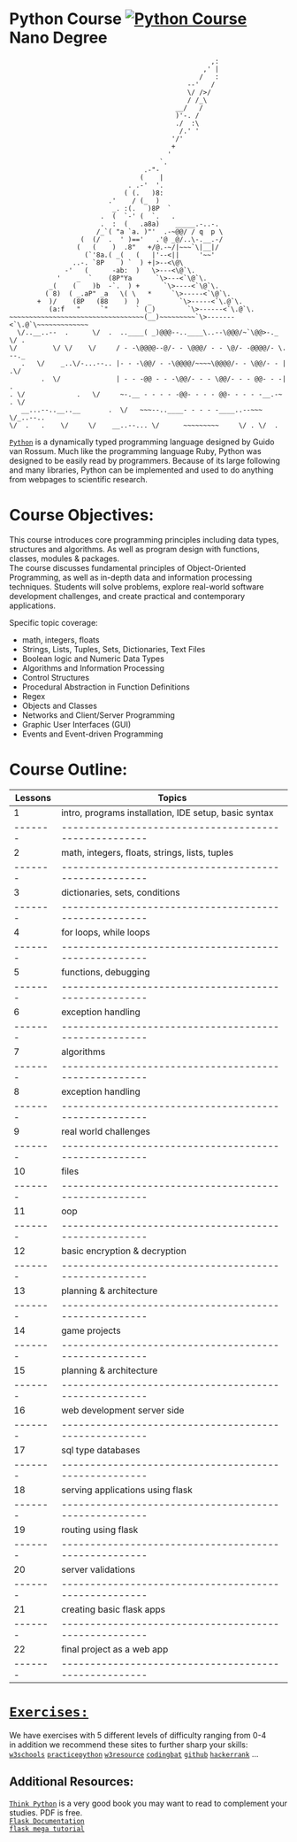 # Python Course [![Python Course](https://www.python.org/static/opengraph-icon-200x200.png)](https://www.python.org)  Nano Degree


```                         
                                                   ,:
                                                 ,' |
                                                /   :
                                             --'   /
                                             \/ />/
                                             / /_\
                                          __/   /
                                          )'-. /
                                          ./  :\
                                           /.' '
                                         '/'
                                         +
                                        '
                                      `.
                                  .-"-
                                 (    |
                              . .-'  '.
                             ( (.   )8:
                         .'    / (_  )
                          _. :(.   )8P  `     
                       .  (  `-' (  `.   .
                       .  :  (   .a8a)    _____.-..-.  
                      /_`( "a `a. )"'  .-~@@/ / q  p \
                  (  (/  .  ' )=='   .'@ _@/..\-.__.-/
                 (   (    )  .8"   +/@.-~/|~~~`\|__|/
                   (`'8a.( _(   (   |'--<||     '~~'
                ..-. `8P    ) `  ) +|>--<\@\
              -'   (      -ab:  )   \>---<\@`\.
            '    _  `    (8P"Ya      `\>---<`\@`\.
          _(    (    )b  -`.  ) +      `\>----<`\@`\.
         ( 8)  ( _.aP" _a   \( \   *     `\>-----<`\@`\.
       +  )/    (8P   (88    )  )  _       `\>-----<`\.@`\.
          (a:f   "     `"       ` (_)        `\>------<`\.@`\.
~~~~~~~~~~~~~~~~~~~~~~~~~~~~~~~~~~(__)~~~~~~~~~`\>-------<`\.@`\~~~~~~~~~~~~~
  \/..__..--  .      \/  .  ..____( _)@@@--..____\..--\@@@/~`\@@>-._   \/ .
\/         \/ \/    \/     / - -\@@@@--@/- - \@@@/ - - \@/- -@@@@/- \.   --._
   .   \/    _..\/-...--.. |- - -\@@/ - -\@@@@/~~~~\@@@@/- - \@@/- - |   .\/
        .  \/              | - - -@@ - - -\@@/- - - \@@/- - - @@- - -|      .
. \/             .   \/     ~-.__ - - - - -@@- - - - @@- - - - -__.-~  . \/
   __...--..__..__       .  \/   ~~~--..____- - - - -____..--~~~    \/_..--..
\/  .   .    \/     \/    __..--... \/      ~~~~~~~~~     \/ . \/  .
``` 
[`Python`](https://github.com/topics/python) is a dynamically typed programming language designed by Guido van Rossum. Much like the programming language Ruby, Python was designed to be easily read by programmers. Because of its large following and many libraries, Python can be implemented and used to do anything from webpages to scientific research.  


Course Objectives:  
==================
This course introduces core programming principles including data types, structures and algorithms.
As well as program design with functions, classes, modules & packages.  
The course discusses fundamental principles of Object-Oriented Programming, as
well as in-depth data and information processing techniques. Students will solve problems,
explore real-world software development challenges, and create practical and contemporary
applications.  
  
Specific topic coverage:  
* math, integers, floats  
* Strings, Lists, Tuples, Sets, Dictionaries, Text Files  
* Boolean logic and Numeric Data Types  
* Algorithms and Information Processing
* Control Structures
* Procedural Abstraction in Function Definitions
* Regex  
* Objects and Classes
* Networks and Client/Server Programming
* Graphic User Interfaces (GUI)
* Events and Event-driven Programming  

Course Outline:  
===============

Lessons | Topics                                                | 
------- | ----------------------------------------------------- | 
   1    | intro, programs installation, IDE setup, basic syntax | 
------- | ----------------------------------------------------- |    
   2    | math, integers, floats, strings, lists, tuples        | 
------- | ----------------------------------------------------- | 
   3    | dictionaries, sets, conditions                        | 
------- | ----------------------------------------------------- | 
   4    | for loops, while loops                                | 
------- | ----------------------------------------------------- | 
   5    | functions, debugging                                  | 
------- | ----------------------------------------------------- | 
   6    | exception handling                                    | 
------- | ----------------------------------------------------- | 
   7    | algorithms                                            | 
------- | ----------------------------------------------------- | 
   8    | exception handling                                    | 
------- | ----------------------------------------------------- | 
   9    | real world challenges                                 | 
------- | ----------------------------------------------------- | 
  10    | files                                                 | 
------- | ----------------------------------------------------- | 
  11    | oop                                                   | 
------- | ----------------------------------------------------- | 
  12    | basic encryption & decryption                         | 
------- | ----------------------------------------------------- | 
  13    | planning & architecture                               | 
------- | ----------------------------------------------------- | 
  14    | game projects                                         | 
------- | ----------------------------------------------------- | 
  15    | planning & architecture                               | 
------- | ----------------------------------------------------- | 
  16    | web development server side                           | 
------- | ----------------------------------------------------- | 
  17    | sql type databases                                    | 
------- | ----------------------------------------------------- | 
  18    | serving applications using flask                      | 
------- | ----------------------------------------------------- | 
  19    | routing using flask                                   | 
------- | ----------------------------------------------------- | 
  20    | server validations                                    | 
------- | ----------------------------------------------------- | 
  21    | creating basic flask apps                             | 
------- | ----------------------------------------------------- | 
  22    | final project as a web app                            | 
------- | ----------------------------------------------------- | 

[`Exercises:`](https://github.com/yehonadav/python_course/tree/master/exercises)
===============================================================================

We have exercises with 5 different levels of difficulty ranging from 0-4  
in addition we recommend these sites to further sharp your skills:  
[`w3schools`](https://www.w3schools.com/python/python_exercises.asp)
[`practicepython`](https://www.practicepython.org/)
[`w3resource`](https://www.w3resource.com/python-exercises/python-basic-exercises.php)
[`codingbat`](https://codingbat.com/python)
[`github`](https://github.com/zhiwehu/Python-programming-exercises/blob/master/100%2B%20Python%20challenging%20programming%20exercises.txt)
[`hackerrank`](https://www.hackerrank.com/domains/python) ...  

Additional Resources:
---------------------  
[`Think Python`](https://greenteapress.com/wp/think-python-2e/) is a very good book you may want to read to complement your studies. PDF is free.  
[`Flask Documentation`](http://flask.pocoo.org/docs/1.0/tutorial/)  
[`flask mega tutorial`](https://blog.miguelgrinberg.com/post/the-flask-mega-tutorial-part-i-hello-world)  
